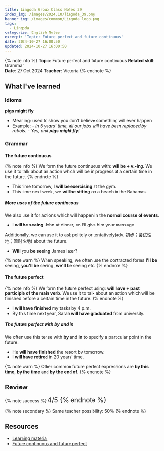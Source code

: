 ```yaml
---
title: Lingoda Group Class Notes 39
index_img: /images/2024.10/lingoda_39.png
banner_img: /images/common/Lingoda_logo.png
tags:
  - Lingoda
categories: English Notes
excerpt: 'Topic: Future perfect and future continuous'
date: 2024-10-27 16:00:50
updated: 2024-10-27 16:00:50
---
```


{% note info %}
**Topic**: Future perfect and future continuous
**Related skill**: Grammar  
**Date**: 27 Oct 2024
**Teacher**: Victoria
{% endnote %}

## What I've learned

### Idioms
**pigs might fly**
- Meaning: used to show you don’t believe something will ever happen
- Example: *- In 5 years’ time, all our jobs will have been replaced by robots. - Yes, and **pigs might fly**!*

### Grammar

#### The future continuous
{% note info %}
We form the future continuous with: **will be + v.-ing**.
We use it to talk about an action which will be in progress at a certain time in the future.
{% endnote %}

- This time tomorrow, I **will be exercising** at the gym.
- This time next week, we **will be sittin**g on a beach in the Bahamas. 

##### More uses of the future continuous
We also use it for actions which will happen in the **normal course of events**.
- I **will be seeing** John at dinner, so I‘ll give him your message.

Additionally, we can use it to ask politely or tentatively(adv.	初步；尝试性地；暂时性地) about the future.
- **Will** you **be seeing** James later?

{% note warn %}
When speaking, we often use the contracted forms **I'll be** seeing, **you'll be** seeing, **we'll be** seeing etc. 
{% endnote %}
#### The future perfect
{% note info %}
We form the future perfect using: **will have + past participle of the main verb**.
We use it to talk about an action which will be finished before a certain time in the future.
{% endnote %}
- I **will have finished** my tasks by 4 p.m.
- By this time next year, Sarah **will have graduated** from university.

##### The future perfect with by and in
We often use this tense with **by** and **in** to specify a particular point in the future. 

- He **will have finished** the report by tomorrow.
- I **will have retired** in 20 years’ time.

{% note warn %}
Other common future perfect expressions are **by this time**, **by the time** and **by the end of**.
{% endnote %}
## Review

{% note success %}
<span style="font-size:1.5em;">
4/5
<span>
{% endnote %}

{% note secondary %}
<span style="font-size:1em;">
Same teacher possibility: 50%
<span>
{% endnote %}

## Resources
- [Learning material](https://learn.lingoda.com/english/learning-materials/66f556f92b8d5/download)
- [Future continuous and future perfect](https://learnenglish.britishcouncil.org/grammar/b1-b2-grammar/future-continuous-future-perfect)
